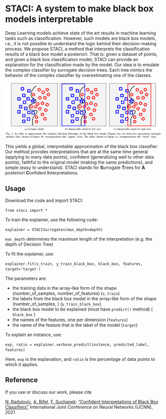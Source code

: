 # STACI: A system to make black box models interpretable

Deep Learning models achieve state of the art results in machine learning tasks such as classification. However, such models are black box models, i.e., 
it is not possible to understand the logic behind their decision-making process. We propose STACI, a method that interprets the classification results of a black box model a posteriori. That is: given a dataset of points, and given a black box classification model, STACI can provide an explanation for the classification made by the model. Our idea is to emulate the complex classifier by surrogate decision trees. Each tree mimics the behavior of the complex classifier by overestimating one of the classes. 

![Alt text](./experiments/staci_figure.png "STACI explained")

This yields a global, interpretable approximation of the black box classifier. Our method provides interpretations that are at the same time general (applying to many data points), confident (generalizing well to other data points), faithful to the original model (making the same predictions), and simple (easy to understand). STACI stands for
**S**urrogate **T**rees for **A** posteriori **C**onfident **I**nterpretations.

## Usage

Download the code and import STACI:

```from staci import *```


To train the explainer, use the following code:

```explainer = STACISurrogates(max_depth=depth)```

```max_depth``` determines the maximum length of the interpretation (e.g. the depth of Decision Tree)

To fit the explainer, use:

```explainer.fit(x_train, y_train_black_box, black_box, features, target='target')```

The parameters are:
* the training data in the array-like form of the shape (number_of_samples, number_of_features) (```x_train```)
* the labels from the black box model in the array-like form of the shape (number_of_samples, ) (```y_train_black_box```)
* the black box model to be explained (must have  ```predict()``` method) ( ```black_box``` )
* the names of the features, one per dimension (```features```)
* the name of the feature that is the label of the model (```target```)


To explain an instance, use: 

```exp, ratio = explainer.verbose_predict(instance, predicted_label, features)```

Here, ```exp``` is the explanation, and ```ratio``` is the percentage of data points to which it applies.

## Reference

If you use or discuss our work, please cite

[N. Radulovic](https://github.com/nedRad88/), [A. Bifet](https://albertbifet.com/), [F. Suchanek](https://suchanek.name):
[“Confident Interpretations of Black Box Classifiers”](https://drive.google.com/file/d/1_3PhnwVLkBP4aZo4MXY6U15eceuUheXN/view?usp=sharing)
International Joint Conference on Neural Networks (IJCNN), 2021

